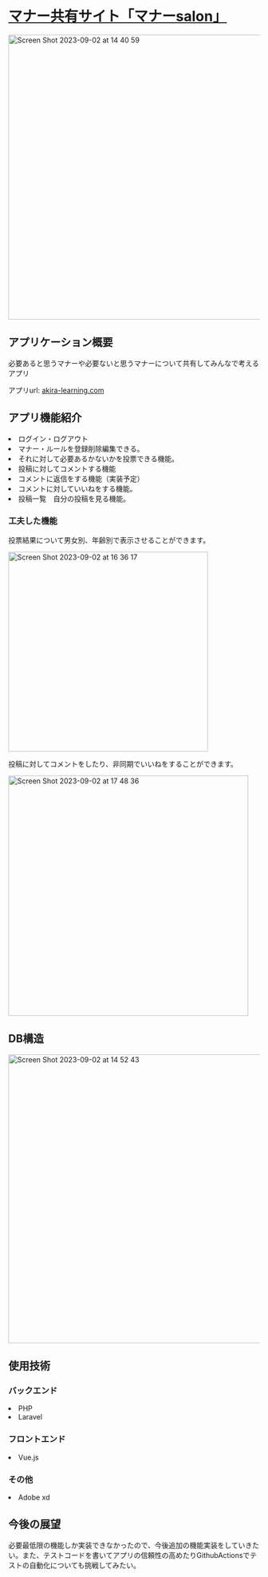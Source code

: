 <h1><a href="https://akira-learning.com">マナー共有サイト「マナーsalon」</a></h1>
<img width="570" alt="Screen Shot 2023-09-02 at 14 40 59" src="https://github.com/akira-shirakawa/laravel_descussion/assets/64534938/bf2e5fda-ddaf-4c7f-93fc-5bf631d741b6">

<h2>アプリケーション概要</h2>
<p>必要あると思うマナーや必要ないと思うマナーについて共有してみんなで考えるアプリ</p>
アプリurl: <a href="https://akira-learning.com">akira-learning.com</a>
<h2>アプリ機能紹介</h2>
<li>ログイン・ログアウト</li>
<li>マナー・ルールを登録削除編集できる。</li>
<li>それに対して必要あるかないかを投票できる機能。</li>
<li>投稿に対してコメントする機能</li>
<li>コメントに返信をする機能（実装予定）</li>
<li>コメントに対していいねをする機能。</li>
<li>投稿一覧　自分の投稿を見る機能。</li>
<h3>工夫した機能</h3>
<p>投票結果について男女別、年齢別で表示させることができます。</p>
<img width="400px" alt="Screen Shot 2023-09-02 at 16 36 17" src="https://github.com/akira-shirakawa/laravel_descussion/assets/64534938/26332660-c453-413d-8ab6-9d5a920062fc">
<p>投稿に対してコメントをしたり、非同期でいいねをすることができます。</p>
<img width="481" alt="Screen Shot 2023-09-02 at 17 48 36" src="https://github.com/akira-shirakawa/laravel_descussion/assets/64534938/bc267d55-0cc4-4c80-b89f-f4427ce89463">


<h2>DB構造</h2>
<img width="578" alt="Screen Shot 2023-09-02 at 14 52 43" src="https://github.com/akira-shirakawa/laravel_descussion/assets/64534938/eb2cd002-f9f6-4cd5-a560-373263be817b">
<h2>使用技術</h2>
<h3>バックエンド</h3>
<li>PHP</li>
<li>Laravel</li>
<h3>フロントエンド</h3>
<li>Vue.js</li>
<h3>その他</h3>
<li>Adobe xd</li>

<h2>今後の展望</h2>
<p>必要最低限の機能しか実装できなかったので、今後追加の機能実装をしていきたい。また、テストコードを書いてアプリの信頼性の高めたりGithubActionsでテストの自動化についても挑戦してみたい。</p>
